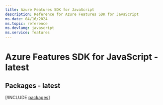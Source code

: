 ```yaml
---
title: Azure Features SDK for JavaScript
description: Reference for Azure Features SDK for JavaScript
ms.date: 04/16/2024
ms.topic: reference
ms.devlang: javascript
ms.service: features
---
```

# Azure Features SDK for JavaScript - latest
## Packages - latest
[!INCLUDE [packages](features-index.md)]